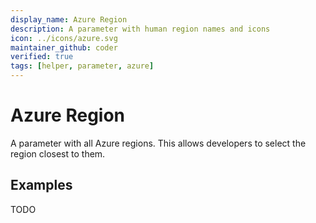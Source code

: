 ```yaml
---
display_name: Azure Region
description: A parameter with human region names and icons
icon: ../icons/azure.svg
maintainer_github: coder
verified: true
tags: [helper, parameter, azure]
---
```


# Azure Region

A parameter with all Azure regions. This allows developers to select the region closest to them.

## Examples

TODO